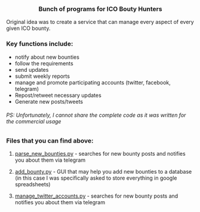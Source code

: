 ### <p align="center">Bunch of programs for ICO Bouty Hunters

Original idea was to create a service that can manage every aspect of every given ICO bounty.
### Key functions include: 
* notify about new bounties
* follow the requirements
* send updates
* submit weekly reports
* manage and promote participating accounts (twitter, facebook, telegram)
* Repost/retweet necessary updates
* Generate new posts/tweets
###### PS: Unfortunately, I cannot share the complete code as it was written for the commercial usage

### Files that you can find above:

1. [parse_new_bounties.py](https://github.com/samukolov/bitcointank-parser/blob/master/parse_new_bounties.py) - searches for new bounty posts and notifies you about them via telegram

2. [add_bounty.py](https://github.com/samukolov/bitcointank-parser/blob/master/add_bounty.py) - GUI that may help you add new bounties to a database (in this case I was specifically asked to store everything in google spreadsheets)

3. [manage_twitter_accounts.py](https://github.com/samukolov/bitcointank-parser/blob/master/manage_twitter_accounts.py) - searches for new bounty posts and notifies you about them via telegram
